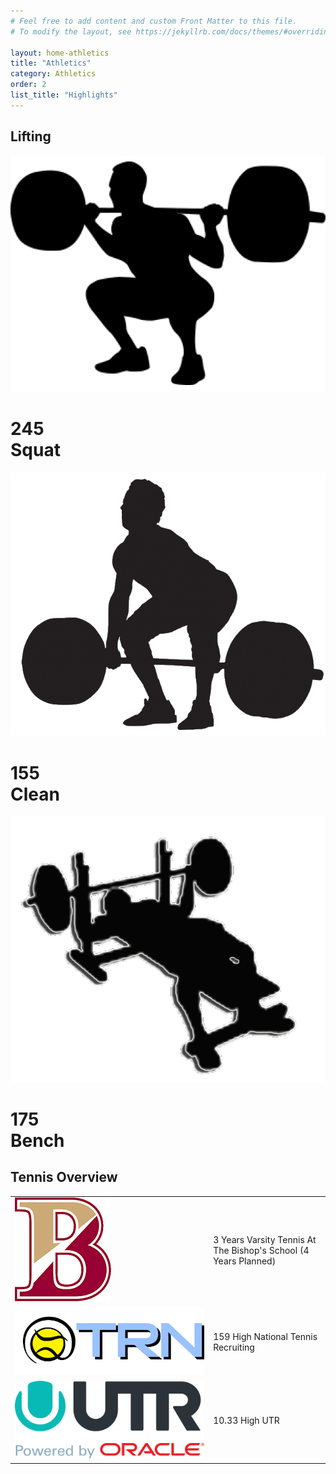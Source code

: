 ```yaml
---
# Feel free to add content and custom Front Matter to this file.
# To modify the layout, see https://jekyllrb.com/docs/themes/#overriding-theme-defaults

layout: home-athletics
title: "Athletics"
category: Athletics
order: 2
list_title: "Highlights"
---
```


<h2>Lifting</h2>
<div class="w3-row-padding w3-margin-bottom">
  <div class="w3-third">
    <div class="w3-container w3-blue paddingTop shadow">
      <div class="w3-left">
      <img class="liftIcon" src="/categories/athletics/assets/images/squat.png" alt="squat png"></div>
      <div class="w3-right">
        <h1>245 <br> Squat</h1>
        <!-- <h1>Squat</h1> -->
      </div>
      <div class="w3-clear"></div>
      <!-- <h2>Squat</h2> -->
    </div>
  </div>
  <div class="w3-third">
    <div class="w3-container w3-red paddingTop shadow">
      <div class="w3-left">
      <img class="liftIcon" src="/categories/athletics/assets/images/clean.png" alt="clean png"></div>
      <div class="w3-right">
        <h1>155 <br> Clean</h1>
        <!-- <h2>Clean</h2> -->
      </div>
      <div class="w3-clear"></div>
      <!-- <h2>Clean</h2> -->
    </div>
  </div>
  <div class="w3-third">
    <div class="w3-container w3-orange paddingTop shadow">
      <div class="w3-left">
      <img class="liftIcon" src="/categories/athletics/assets/images/bench.png" alt="bench png"></div>
      <div class="w3-right">
        <h1>175 <br> Bench</h1>
        <!-- <h2>Bench</h2> -->
      </div>
      <div class="w3-clear"></div>
      <!-- <h2>Bench</h2> -->
    </div>
  </div>
</div>

<h2>Tennis Overview</h2>
<table class="w3-table w3-striped w3-white shadow noBorder">
  <tr class="noBorder">
    <td class="noBorder"><img class="firstIcon" src="/categories/athletics/assets/images/bishopsLogo.png"></td>
    <td class="noBorder">3 Years Varsity Tennis At The Bishop's School (4 Years Planned)</td>
  </tr>
  <tr class="noBorder">
    <td class="noBorder"><img class="firstIcon" src="/categories/athletics/assets/images/trnLogo.png"></td>
    <td class="noBorder">159 High National Tennis Recruiting</td>
  </tr>
  <tr class="noBorder">
    <td class="noBorder"><img class="firstIcon" src="/categories/athletics/assets/images/utrLogo.png"></td>
    <td class="noBorder">10.33 High UTR</td>
  </tr>
</table>
